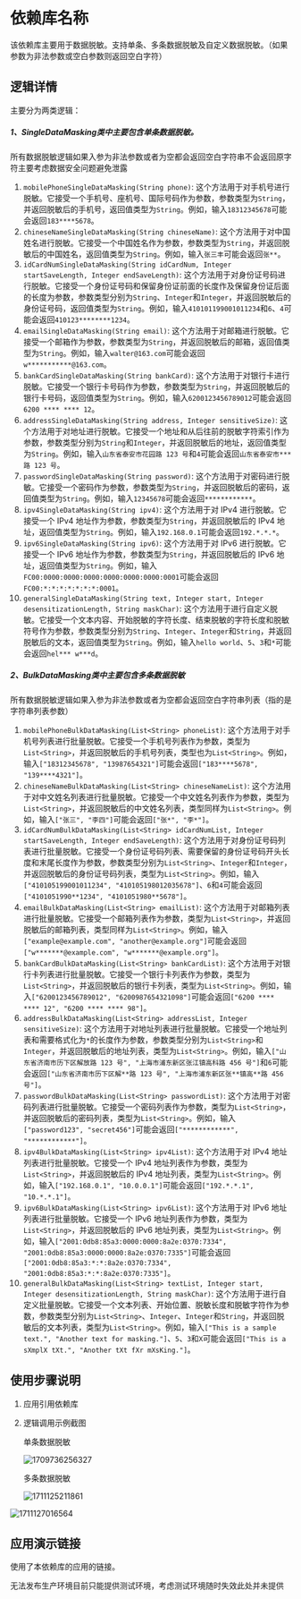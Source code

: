 # 依赖库名称

该依赖库主要用于数据脱敏。支持单条、多条数据脱敏及自定义数据脱敏。（如果参数为非法参数或空白参数则返回空白字符）

## 逻辑详情

主要分为两类逻辑：

##### 1、SingleDataMasking类中主要包含单条数据脱敏。

所有数据脱敏逻辑如果入参为非法参数或者为空都会返回空白字符串不会返回原字符主要考虑数据安全问题避免泄露

1. `mobilePhoneSingleDataMasking(String phone)`: 这个方法用于对手机号进行脱敏。它接受一个手机号、座机号、国际号码作为参数，参数类型为`String`，并返回脱敏后的手机号，返回值类型为`String`。例如，输入`18312345678`可能会返回`183****5678`。
2. `chineseNameSingleDataMasking(String chineseName)`: 这个方法用于对中国姓名进行脱敏。它接受一个中国姓名作为参数，参数类型为`String`，并返回脱敏后的中国姓名，返回值类型为`String`。例如，输入`张三丰`可能会返回`张**`。
3. `idCardNumSingleDataMasking(String idCardNum, Integer startSaveLength, Integer endSaveLength)`: 这个方法用于对身份证号码进行脱敏。它接受一个身份证号码和保留身份证前面的长度作及保留身份证后面的长度为参数，参数类型分别为`String`、`Integer`和`Integer`，并返回脱敏后的身份证号码，返回值类型为`String`。例如，输入`410101199001011234`和`6`、`4`可能会返回`410123********1234`。
4. `emailSingleDataMasking(String email)`: 这个方法用于对邮箱进行脱敏。它接受一个邮箱作为参数，参数类型为`String`，并返回脱敏后的邮箱，返回值类型为`String`。例如，输入`walter@163.com`可能会返回`w***********@163.com`。
5. `bankCardSingleDataMasking(String bankCard)`: 这个方法用于对银行卡进行脱敏。它接受一个银行卡号码作为参数，参数类型为`String`，并返回脱敏后的银行卡号码，返回值类型为`String`。例如，输入`6200123456789012`可能会返回`6200 **** **** 12`。
6. `addressSingleDataMasking(String address, Integer sensitiveSize)`: 这个方法用于对地址进行脱敏。它接受一个地址和从后往前的脱敏字符索引作为参数，参数类型分别为`String`和`Integer`，并返回脱敏后的地址，返回值类型为`String`。例如，输入`山东省泰安市花园路 123 号`和`4`可能会返回`山东省泰安市***路 123 号`。
7. `passwordSingleDataMasking(String password)`: 这个方法用于对密码进行脱敏。它接受一个密码作为参数，参数类型为`String`，并返回脱敏后的密码，返回值类型为`String`。例如，输入`12345678`可能会返回`************`。
8. `ipv4SingleDataMasking(String ipv4)`: 这个方法用于对 IPv4 进行脱敏。它接受一个 IPv4 地址作为参数，参数类型为`String`，并返回脱敏后的 IPv4 地址，返回值类型为`String`。例如，输入`192.168.0.1`可能会返回`192.*.*.*`。
9. `ipv6SingleDataMasking(String ipv6)`: 这个方法用于对 IPv6 进行脱敏。它接受一个 IPv6 地址作为参数，参数类型为`String`，并返回脱敏后的 IPv6 地址，返回值类型为`String`。例如，输入`FC00:0000:0000:0000:0000:0000:0000:0001`可能会返回`FC00:*:*:*:*:*:*:*:0001`。
10. `generalSingleDataMasking(String text, Integer start, Integer desensitizationLength, String maskChar)`: 这个方法用于进行自定义脱敏。它接受一个文本内容、开始脱敏的字符长度、结束脱敏的字符长度和脱敏符号作为参数，参数类型分别为`String`、`Integer`、`Integer`和`String`，并返回脱敏后的文本，返回值类型为`String`。例如，输入`hello world`、`5`、`3`和`*`可能会返回`hel*** w***d`。

##### 2、BulkDataMasking类中主要包含多条数据脱敏

所有数据脱敏逻辑如果入参为非法参数或者为空都会返回空白字符串列表（指的是字符串列表参数）

1. `mobilePhoneBulkDataMasking(List<String> phoneList)`: 这个方法用于对手机号列表进行批量脱敏。它接受一个手机号列表作为参数，类型为`List<String>`，并返回脱敏后的手机号列表，类型也为`List<String>`。例如，输入`["18312345678", "13987654321"]`可能会返回`["183****5678", "139****4321"]`。
2. `chineseNameBulkDataMasking(List<String> chineseNameList)`: 这个方法用于对中文姓名列表进行批量脱敏。它接受一个中文姓名列表作为参数，类型为`List<String>`，并返回脱敏后的中文姓名列表，类型同样为`List<String>`。例如，输入`["张三", "李四"]`可能会返回`["张*", "李*"]`。
3. `idCardNumBulkDataMasking(List<String> idCardNumList, Integer startSaveLength, Integer endSaveLength)`: 这个方法用于对身份证号码列表进行批量脱敏。它接受一个身份证号码列表、需要保留的身份证号码开头长度和末尾长度作为参数，参数类型分别为`List<String>`、`Integer`和`Integer`，并返回脱敏后的身份证号码列表，类型为`List<String>`。例如，输入`["410105199001011234", "410105198012035678"]`、`6`和`4`可能会返回`["4101051990**1234", "4101051980**5678"]`。
4. `emailBulkDataMasking(List<String> emailList)`: 这个方法用于对邮箱列表进行批量脱敏。它接受一个邮箱列表作为参数，类型为`List<String>`，并返回脱敏后的邮箱列表，类型同样为`List<String>`。例如，输入`["example@example.com", "another@example.org"]`可能会返回`["w*******@example.com", "w*******@example.org"]`。
5. `bankCardBulkDataMasking(List<String> bankCardList)`: 这个方法用于对银行卡列表进行批量脱敏。它接受一个银行卡列表作为参数，类型为`List<String>`，并返回脱敏后的银行卡列表，类型为`List<String>`。例如，输入`["6200123456789012", "6200987654321098"]`可能会返回`["6200 **** **** 12", "6200 **** **** 98"]`。
6. `addressBulkDataMasking(List<String> addressList, Integer sensitiveSize)`: 这个方法用于对地址列表进行批量脱敏。它接受一个地址列表和需要格式化为`*`的长度作为参数，参数类型分别为`List<String>`和`Integer`，并返回脱敏后的地址列表，类型为`List<String>`。例如，输入`["山东省济南市历下区解放路 123 号", "上海市浦东新区张江镇高科路 456 号"]`和`6`可能会返回`["山东省济南市历下区解**路 123 号", "上海市浦东新区张**镇高**路 456 号"]`。
7. `passwordBulkDataMasking(List<String> passwordList)`: 这个方法用于对密码列表进行批量脱敏。它接受一个密码列表作为参数，类型为`List<String>`，并返回脱敏后的密码列表，类型为`List<String>`。例如，输入`["password123", "secret456"]`可能会返回`["************", "************"]`。
8. `ipv4BulkDataMasking(List<String> ipv4List)`: 这个方法用于对 IPv4 地址列表进行批量脱敏。它接受一个 IPv4 地址列表作为参数，类型为`List<String>`，并返回脱敏后的 IPv4 地址列表，类型为`List<String>`。例如，输入`["192.168.0.1", "10.0.0.1"]`可能会返回`["192.*.*.1", "10.*.*.1"]`。
9. `ipv6BulkDataMasking(List<String> ipv6List)`: 这个方法用于对 IPv6 地址列表进行批量脱敏。它接受一个 IPv6 地址列表作为参数，类型为`List<String>`，并返回脱敏后的 IPv6 地址列表，类型为`List<String>`。例如，输入`["2001:0db8:85a3:0000:0000:8a2e:0370:7334", "2001:0db8:85a3:0000:0000:8a2e:0370:7335"]`可能会返回`["2001:0db8:85a3:*:*:8a2e:0370:7334", "2001:0db8:85a3:*:*:8a2e:0370:7335"]`。
10. `generalBulkDataMasking(List<String> textList, Integer start, Integer desensitizationLength, String maskChar)`: 这个方法用于进行自定义批量脱敏。它接受一个文本列表、开始位置、脱敏长度和脱敏字符作为参数，参数类型分别为`List<String>`、`Integer`、`Integer`和`String`，并返回脱敏后的文本列表，类型为`List<String>`。例如，输入`["This is a sample text.", "Another text for masking."]`、`5`、`3`和`X`可能会返回`["This is a sXmplX tXt.", "Another tXt fXr mXsKing."]`。

## 使用步骤说明

1. 应用引用依赖库

3. 逻辑调用示例截图

   单条数据脱敏
   
   ![1709736256327](https://github.com/superName-w/CodeWaveAssetCompetition2024/blob/b7d4bba501d0cc82cc7e7c36f78d3def72383b52/data-masking-util/assets/1710604099941.jpg)
   
   多条数据脱敏
   
   ![1711125211861](https://github.com/superName-w/CodeWaveAssetCompetition2024/blob/af76de893c1bc22577609df91af8f2db5429b04d/data-masking-util/assets/1711125211861.png)

![1711127016564](https://github.com/superName-w/CodeWaveAssetCompetition2024/blob/af76de893c1bc22577609df91af8f2db5429b04d/data-masking-util/assets/1711127016564.png)

## 应用演示链接

使用了本依赖库的应用的链接。

无法发布生产环境目前只能提供测试环境，考虑测试环境随时失效此处并未提供

